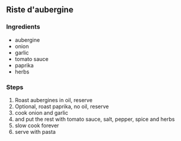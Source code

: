 ## Riste d'aubergine



### Ingredients

- aubergine
- onion
- garlic
- tomato sauce
- paprika
- herbs

### Steps

1. Roast aubergines in oil, reserve
2. Optional, roast paprika, no oil, reserve
3. cook onion and garlic
4. and put the rest with tomato sauce, salt, pepper, spice and herbs
5. slow cook forever
6. serve with pasta

